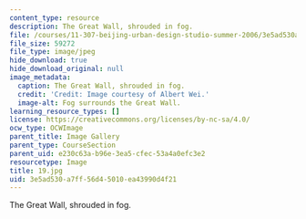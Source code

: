 ```yaml
---
content_type: resource
description: The Great Wall, shrouded in fog.
file: /courses/11-307-beijing-urban-design-studio-summer-2006/3e5ad530a7ff56d45010ea43990d4f21_19.jpg
file_size: 59272
file_type: image/jpeg
hide_download: true
hide_download_original: null
image_metadata:
  caption: The Great Wall, shrouded in fog.
  credit: 'Credit: Image courtesy of Albert Wei.'
  image-alt: Fog surrounds the Great Wall.
learning_resource_types: []
license: https://creativecommons.org/licenses/by-nc-sa/4.0/
ocw_type: OCWImage
parent_title: Image Gallery
parent_type: CourseSection
parent_uid: e230c63a-b96e-3ea5-cfec-53a4a0efc3e2
resourcetype: Image
title: 19.jpg
uid: 3e5ad530-a7ff-56d4-5010-ea43990d4f21
---
```

The Great Wall, shrouded in fog.